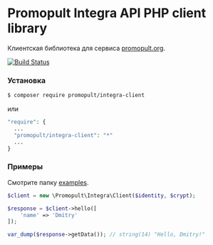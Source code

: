 # Promopult Integra API PHP client library

Клиентская библиотека для сервиса [promopult.org](https://promopult.org).

[![Build Status](https://travis-ci.org/promopult/integra-client.svg?branch=master)](https://travis-ci.org/promopult/integra-client)

### Установка 

```bash
$ composer require promopult/integra-client
```
или 
```php
"require": {
  ...
  "promopult/integra-client": "*"
  ...
}
```

### Примеры
Смотрите папку [examples](/examples).

```php
$client = new \Promopult\Integra\Client($identity, $crypt);

$response = $client->hello([
    'name' => 'Dmitry'
]);

var_dump($response->getData()); // string(14) "Hello, Dmitry!"
```